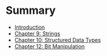 # Summary

* [Introduction](README.md)
* [Chapter 9: Strings](chapter09.md)
* [Chapter 10: Structured Data Types](chapter10.md)
* [Chapter 12: Bit Manipulation](chapter12.md)

